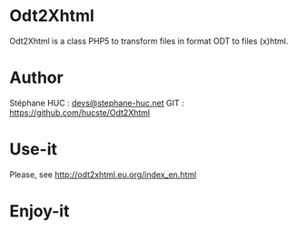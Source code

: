 Odt2Xhtml
=========

Odt2Xhtml is a class PHP5 to transform files in format ODT to files (x)html.

Author
======

Stéphane HUC : <devs@stephane-huc.net>
GIT : https://github.com/hucste/Odt2Xhtml

Use-it
======

Please, see http://odt2xhtml.eu.org/index_en.html

Enjoy-it
========
